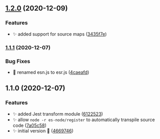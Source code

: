 ## [1.2.0](https://github.com/folke/esbuild-runner/compare/1.1.1...1.2.0) (2020-12-09)


### Features

* ✨ added support for source maps ([3435f7e](https://github.com/folke/esbuild-runner/commit/3435f7ea02102da8612ba95d9590f0772d58db4d))

### [1.1.1](https://github.com/folke/esbuild-runner/compare/1.1.0...1.1.1) (2020-12-07)


### Bug Fixes

* 🐛 renamed esn.js to esr.js ([4caeafd](https://github.com/folke/esbuild-runner/commit/4caeafd768f0d88dfb1dda5d5ab5d9076ce7acde))

## 1.1.0 (2020-12-07)


### Features

* ✨ added Jest transform module ([6122523](https://github.com/folke/esbuild-runner/commit/61225232f2c7371afb1dd5aefd38229f14ec2e3a))
* ✨ allow `node -r es-node/register` to automatically transpile source code ([7a05c58](https://github.com/folke/esbuild-runner/commit/7a05c58c033537a8da5c1b00464ea3f6adb50870))
* ✨ initial version 🎉 ([4669746](https://github.com/folke/esbuild-runner/commit/466974606b4b727f54f1fb12adb01573c6e13b16))

